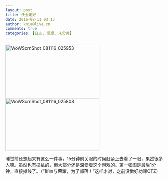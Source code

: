 ```yaml
---
layout: post
title: 沃金走好
date: 2016-08-11 03:13
author: knia@live.cn
comments: true
categories: [日志, 感想, 未分类]
---
```

<img class="alignnone size-medium wp-image-62" src="http://kniaya.top/wordpress/wp-content/uploads/2016/08/WoWScrnShot_081116_025953-300x169.jpg" alt="WoWScrnShot_081116_025953" width="300" height="169" /><img class="alignnone size-medium wp-image-63" src="http://kniaya.top/wordpress/wp-content/uploads/2016/08/WoWScrnShot_081116_025808-300x169.jpg" alt="WoWScrnShot_081116_025808" width="300" height="169" />

睡觉前还想起来有这么一件事，15分钟前关服的时候赶紧上去看了一眼，果然很多人嘛。虽然也有捣乱的，但大部分还是深爱着这个游戏的。第一张图是最后1分钟，直接掉线了。（“鲜血与荣耀，为了部落！”这样才对，之前没做好功课OTZ）
